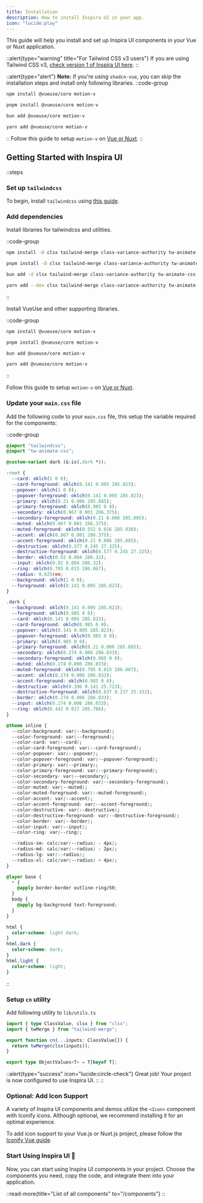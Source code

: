```yaml
---
title: Installation
description: How to install Inspira UI in your app.
icon: "lucide:play"
---
```


This guide will help you install and set up Inspira UI components in your Vue or Nuxt application.

::alert{type="warning" title="For Tailwind CSS v3 users"}
If you are using Tailwind CSS v3, [check version 1 of Inspira UI here](https://v1.inspira-ui.com).
::

::alert{type="alert"}
**Note:** If you're using `shadcn-vue`, you can skip the installation steps and install only following libraries.
::code-group

```bash [npm]
npm install @vueuse/core motion-v
```

```bash [pnpm]
pnpm install @vueuse/core motion-v
```

```bash [bun]
bun add @vueuse/core motion-v
```

```bash [yarn]
yarn add @vueuse/core motion-v
```

::
Follow this guide to setup `motion-v` on [Vue or Nuxt](https://motion.dev/docs/vue).
::

## Getting Started with Inspira UI

::steps

### Set up `tailwindcss`

To begin, install `tailwindcss` using [this guide](https://tailwindcss.com/docs/installation).

### Add dependencies

Install libraries for tailwindcss and utilities.

::code-group

```bash [npm]
npm install -D clsx tailwind-merge class-variance-authority tw-animate-css
```

```bash [pnpm]
pnpm install -D clsx tailwind-merge class-variance-authority tw-animate-css
```

```bash [bun]
bun add -d clsx tailwind-merge class-variance-authority tw-animate-css
```

```bash [yarn]
yarn add --dev clsx tailwind-merge class-variance-authority tw-animate-css
```

::

Install VueUse and other supporting libraries.

::code-group

```bash [npm]
npm install @vueuse/core motion-v
```

```bash [pnpm]
pnpm install @vueuse/core motion-v
```

```bash [bun]
bun add @vueuse/core motion-v
```

```bash [yarn]
yarn add @vueuse/core motion-v
```

::

Follow this guide to setup `motion-v` on [Vue or Nuxt](https://motion.dev/docs/vue).

### Update your `main.css` file

Add the following code to your `main.css` file, this setup the variable required for the components:

::code-group

```css [main.css]
@import "tailwindcss";
@import "tw-animate-css";

@custom-variant dark (&:is(.dark *));

:root {
  --card: oklch(1 0 0);
  --card-foreground: oklch(0.141 0.005 285.823);
  --popover: oklch(1 0 0);
  --popover-foreground: oklch(0.141 0.005 285.823);
  --primary: oklch(0.21 0.006 285.885);
  --primary-foreground: oklch(0.985 0 0);
  --secondary: oklch(0.967 0.001 286.375);
  --secondary-foreground: oklch(0.21 0.006 285.885);
  --muted: oklch(0.967 0.001 286.375);
  --muted-foreground: oklch(0.552 0.016 285.938);
  --accent: oklch(0.967 0.001 286.375);
  --accent-foreground: oklch(0.21 0.006 285.885);
  --destructive: oklch(0.577 0.245 27.325);
  --destructive-foreground: oklch(0.577 0.245 27.325);
  --border: oklch(0.92 0.004 286.32);
  --input: oklch(0.92 0.004 286.32);
  --ring: oklch(0.705 0.015 286.067);
  --radius: 0.625rem;
  --background: oklch(1 0 0);
  --foreground: oklch(0.141 0.005 285.823);
}

.dark {
  --background: oklch(0.141 0.005 285.823);
  --foreground: oklch(0.985 0 0);
  --card: oklch(0.141 0.005 285.823);
  --card-foreground: oklch(0.985 0 0);
  --popover: oklch(0.141 0.005 285.823);
  --popover-foreground: oklch(0.985 0 0);
  --primary: oklch(0.985 0 0);
  --primary-foreground: oklch(0.21 0.006 285.885);
  --secondary: oklch(0.274 0.006 286.033);
  --secondary-foreground: oklch(0.985 0 0);
  --muted: oklch(0.274 0.006 286.033);
  --muted-foreground: oklch(0.705 0.015 286.067);
  --accent: oklch(0.274 0.006 286.033);
  --accent-foreground: oklch(0.985 0 0);
  --destructive: oklch(0.396 0.141 25.723);
  --destructive-foreground: oklch(0.637 0.237 25.331);
  --border: oklch(0.274 0.006 286.033);
  --input: oklch(0.274 0.006 286.033);
  --ring: oklch(0.442 0.017 285.786);
}

@theme inline {
  --color-background: var(--background);
  --color-foreground: var(--foreground);
  --color-card: var(--card);
  --color-card-foreground: var(--card-foreground);
  --color-popover: var(--popover);
  --color-popover-foreground: var(--popover-foreground);
  --color-primary: var(--primary);
  --color-primary-foreground: var(--primary-foreground);
  --color-secondary: var(--secondary);
  --color-secondary-foreground: var(--secondary-foreground);
  --color-muted: var(--muted);
  --color-muted-foreground: var(--muted-foreground);
  --color-accent: var(--accent);
  --color-accent-foreground: var(--accent-foreground);
  --color-destructive: var(--destructive);
  --color-destructive-foreground: var(--destructive-foreground);
  --color-border: var(--border);
  --color-input: var(--input);
  --color-ring: var(--ring);

  --radius-sm: calc(var(--radius) - 4px);
  --radius-md: calc(var(--radius) - 2px);
  --radius-lg: var(--radius);
  --radius-xl: calc(var(--radius) + 4px);
}

@layer base {
  * {
    @apply border-border outline-ring/50;
  }
  body {
    @apply bg-background text-foreground;
  }
}

html {
  color-scheme: light dark;
}
html.dark {
  color-scheme: dark;
}
html.light {
  color-scheme: light;
}
```

::

### Setup `cn` utility

Add following utility to `lib/utils.ts`

```ts [utils.ts]
import { type ClassValue, clsx } from "clsx";
import { twMerge } from "tailwind-merge";

export function cn(...inputs: ClassValue[]) {
  return twMerge(clsx(inputs));
}

export type ObjectValues<T> = T[keyof T];
```

::alert{type="success" icon="lucide:circle-check"}
Great job! Your project is now configured to use Inspira UI.
::
::

### Optional: Add Icon Support

A variety of Inspira UI components and demos utilize the `<Icon>` component with Iconify icons. Although optional, we recommend installing it for an optimal experience.

To add icon support to your Vue.js or Nuxt.js project, please follow the [Iconify Vue guide](https://iconify.design/docs/icon-components/vue/).

### Start Using Inspira UI 🚀

Now, you can start using Inspira UI components in your project. Choose the components you need, copy the code, and integrate them into your application.

::read-more{title="List of all components" to="/components"}
::
